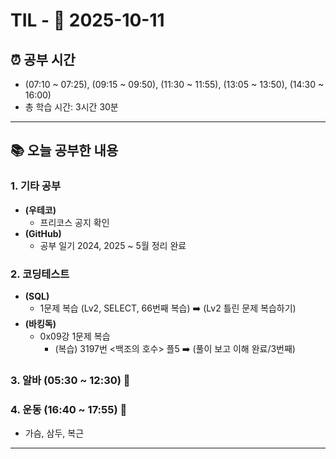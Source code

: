 # TIL - 📅 2025-10-11

## ⏰ 공부 시간
- (07:10 ~ 07:25), (09:15 ~ 09:50), (11:30 ~ 11:55), (13:05 ~ 13:50), (14:30 ~ 16:00)
- 총 학습 시간: 3시간 30분

---

## 📚 오늘 공부한 내용
### 1. 기타 공부
* **(우테코)**
  - 프리코스 공지 확인
* **(GitHub)**
  - 공부 일기 2024, 2025 ~ 5월 정리 완료

### 2. 코딩테스트
- **(SQL)**
  - 1문제 복습 (Lv2, SELECT, 66번째 복습) ➡️ (Lv2 틀린 문제 복습하기)
- **(바킹독)**
  - 0x09강 1문제 복습
    - (복습) 3197번 <백조의 호수> 플5 ➡️ (풀이 보고 이해 완료/3번째)

### 3. 알바 (05:30 ~ 12:30) 👷

### 4. 운동 (16:40 ~ 17:55) 👟
- 가슴, 삼두, 복근

---
